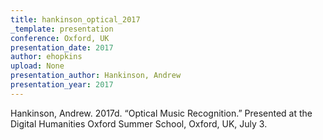 ```yaml
---
title: hankinson_optical_2017
_template: presentation
conference: Oxford, UK
presentation_date: 2017
author: ehopkins
upload: None
presentation_author: Hankinson, Andrew
presentation_year: 2017
---
```

Hankinson, Andrew. 2017d. “Optical Music Recognition.” Presented at the Digital Humanities Oxford Summer School, Oxford, UK, July 3.